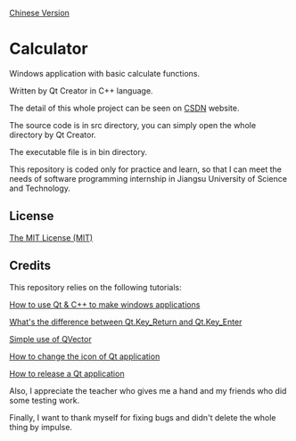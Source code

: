 [Chinese Version](https://github.com/SertonRY/Calculator/blob/main/README_CN.md)

# Calculator

Windows application with basic calculate functions.

Written by Qt Creator in C++ language.

The detail of this whole project can be seen on [CSDN](https://blog.csdn.net/weixin_42588702/article/details/110870970) website.

The source code is in src directory, you can simply open the whole directory by Qt Creator.

The executable file is in bin directory.

This repository is coded only for practice and learn, so that I can meet the needs of software programming internship in Jiangsu University of Science and Technology.

## License

[The MIT License (MIT)](https://github.com/SertonRY/Calculator/blob/main/LICENSE)

## Credits

This repository relies on the following tutorials:

[How to use Qt & C++ to make windows applications](https://www.bilibili.com/video/BV1Qp4y167dD)

[What's the difference between Qt.Key_Return and Qt.Key_Enter](https://blog.csdn.net/qq_43248127/article/details/100105439)

[Simple use of QVector](https://www.cnblogs.com/zhangxuechao/p/11709354.html)

[How to change the icon of Qt application](https://jingyan.baidu.com/article/8cdccae9577d0e315413cd88.html)

[How to release a Qt application](https://blog.csdn.net/lxj434368832/article/details/80814388)

Also, I appreciate the teacher who gives me a hand and my friends who did some testing work.

Finally, I want to thank myself for fixing bugs and didn't delete the whole thing by impulse.